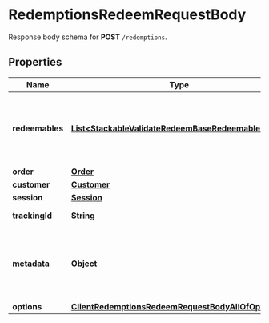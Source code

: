 

# RedemptionsRedeemRequestBody

Response body schema for **POST** `/redemptions`.

## Properties

| Name | Type | Description | Notes |
|------------ | ------------- | ------------- | -------------|
|**redeemables** | [**List&lt;StackableValidateRedeemBaseRedeemablesItem&gt;**](StackableValidateRedeemBaseRedeemablesItem.md) | An array of redeemables. You can combine &#x60;voucher&#x60;(s) and &#x60;promotion_tier&#x60;(s). Alternatively, send one unique&#x60;promotion_stack&#x60; in the array. |  |
|**order** | [**Order**](Order.md) |  |  [optional] |
|**customer** | [**Customer**](Customer.md) |  |  [optional] |
|**session** | [**Session**](Session.md) |  |  [optional] |
|**trackingId** | **String** | Is correspondent to Customer&#39;s source_id |  [optional] |
|**metadata** | **Object** | A set of key/value pairs that you can attach to a redemption object. It can be useful for storing additional information about the redemption in a structured format. |  [optional] |
|**options** | [**ClientRedemptionsRedeemRequestBodyAllOfOptions**](ClientRedemptionsRedeemRequestBodyAllOfOptions.md) |  |  [optional] |



